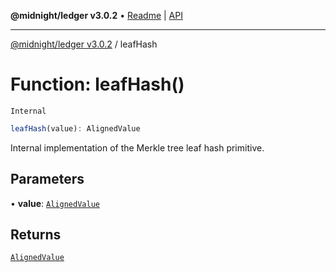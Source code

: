 **@midnight/ledger v3.0.2** • [Readme](../README.md) \| [API](../globals.md)

***

[@midnight/ledger v3.0.2](../README.md) / leafHash

# Function: leafHash()

`Internal`

```ts
leafHash(value): AlignedValue
```

Internal implementation of the Merkle tree leaf hash primitive.

## Parameters

• **value**: [`AlignedValue`](../type-aliases/AlignedValue.md)

## Returns

[`AlignedValue`](../type-aliases/AlignedValue.md)
